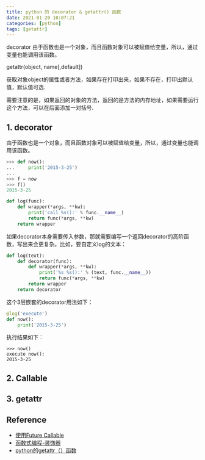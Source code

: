 ```yaml
---
title: python 的 decorator & getattr() 函数
date: 2021-01-20 10:07:21
categories: [python]
tags: [getattr]
---
```



decorator 由于函数也是一个对象，而且函数对象可以被赋值给变量，所以，通过变量也能调用该函数。

getattr(object, name[,default])

获取对象object的属性或者方法，如果存在打印出来，如果不存在，打印出默认值，默认值可选.

<!-- more -->

需要注意的是，如果返回的对象的方法，返回的是方法的内存地址，如果需要运行这个方法，可以在后面添加一对括号.

## 1. decorator

由于函数也是一个对象，而且函数对象可以被赋值给变量，所以，通过变量也能调用该函数。

```python
>>> def now():
...     print('2015-3-25')
...
>>> f = now
>>> f()
2015-3-25

def log(func):
    def wrapper(*args, **kw):
        print('call %s():' % func.__name__)
        return func(*args, **kw)
    return wrapper
```

如果decorator本身需要传入参数，那就需要编写一个返回decorator的高阶函数，写出来会更复杂。比如，要自定义log的文本：


```python
def log(text):
    def decorator(func):
        def wrapper(*args, **kw):
            print('%s %s():' % (text, func.__name__))
            return func(*args, **kw)
        return wrapper
    return decorator
```

这个3层嵌套的decorator用法如下：

```python
@log('execute')
def now():
    print('2015-3-25')

```

执行结果如下：

```
>>> now()
execute now():
2015-3-25
```

## 2. Callable




## 3. getattr

## Reference

- [使用Future Callable](https://www.liaoxuefeng.com/wiki/1252599548343744/1306581155184674)
- [函数式编程-装饰器](https://www.liaoxuefeng.com/wiki/1016959663602400/1017451662295584)
- [python的getattr（）函数](https://zhuanlan.zhihu.com/p/51370571)
